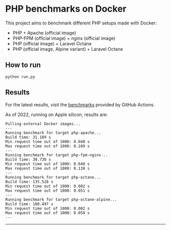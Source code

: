 # PHP benchmarks on Docker

This project aims to benchmark different PHP setups made with Docker:

- PHP + Apache (official image)
- PHP-FPM (official image) + nginx (official image)
- PHP (official image) + Laravel Octane
- PHP (official image, Alpine variant) + Laravel Octane


## How to run

```
python run.py
```


## Results

For the latest results, visit the [benchmarks][] provided by GitHub Actions.

As of 2022, running on Apple silicon, results are:

```
Pulling external Docker images...
---
Running benchmark for target php-apache...
Build time: 31.189 s
Min request time out of 1000: 0.040 s
Max request time out of 1000: 0.109 s
---
Running benchmark for target php-fpm-nginx...
Build time: 30.730 s
Min request time out of 1000: 0.040 s
Max request time out of 1000: 0.138 s
---
Running benchmark for target php-octane...
Build time: 135.528 s
Min request time out of 1000: 0.002 s
Max request time out of 1000: 0.051 s
---
Running benchmark for target php-octane-alpine...
Build time: 180.497 s
Min request time out of 1000: 0.002 s
Max request time out of 1000: 0.050 s
---
```

---
[benchmarks]: https://github.com/emyller/php-docker-benchmark/actions/workflows/benchmark.yml
